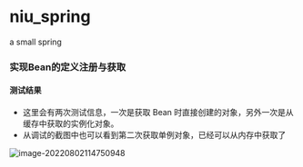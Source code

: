 # niu_spring
 a small spring



### 实现Bean的定义注册与获取

#### 测试结果

- 这里会有两次测试信息，一次是获取 Bean 时直接创建的对象，另外一次是从缓存中获取的实例化对象。
- 从调试的截图中也可以看到第二次获取单例对象，已经可以从内存中获取了

![image-20220802114750948](C:\Users\niu\AppData\Roaming\Typora\typora-user-images\image-20220802114750948.png)

